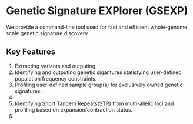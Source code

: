 # Genetic Signature EXPlorer (GSEXP)

We provide a command-line tool used for fast and efficient whole-genome scale genetic signature discovery.

## Key Features
1. Extracting variants and outputing 
2. Identifying and outputing genetic sigantures statisfying user-defined population frequency constraints.
3. Profiling user-defined sample group(s) for exclusively owned genetic signatures.
4.  
5. Identifying Short Tandem Repeats(STR) from multi-allelic loci and profiling based on expansion/contraction status.
6. 
